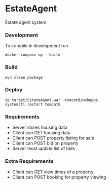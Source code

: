 # EstateAgent

Estate agent system

### Development

To compile in development run

```
docker-compose up --build
```

### Build

```
mvn clean package
```

### Deploy

```
cp target/EstateAgent.war ~tomcat8/webapps
systemctl restart tomcat8
```

### Requirements

* Server stores housing data
* Client can GET housing data
* Client can POST property listing for sale
* Client can POST bid on property
* Server must update list of bids

### Extra Requirements

* Client can GET view times of a property
* Client can POST booking for property viewing
